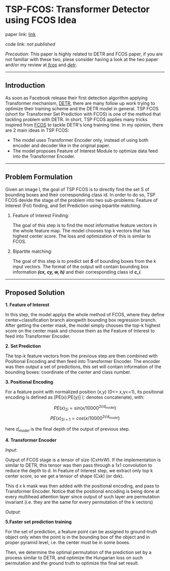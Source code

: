# TSP-FCOS: Transformer Detector using FCOS Idea

paper link: [link](https://arxiv.org/abs/2011.10881) 

code link: *not published*

*Precaution*: This paper is highly related to DETR and FCOS paper, if you are not familiar with these two, plese consider having a look at the two paper and/or my review at [*fcos*](https://github.com/tson1997/Deep-Learning-Paper/blob/main/Object%20Detection/One-Stage/FCOS.md) and [*detr*](https://github.com/tson1997/Deep-Learning-Paper/blob/main/Object%20Detection/Transformer/DETR.md).

****
## Introduction

As soon as Facebook release their first detection algorithm applying Transformer mechanism, [DETR](https://github.com/tson1997/Deep-Learning-Paper/blob/main/Object%20Detection/Transformer/DETR.md), there are many follow up work trying to optimize their training scheme and the DETR model in general. TSP FCOS (short for Transformer Set Prediction with FCOS) is one of the method that tackling problem with DETR. In short, TSP FCOS applies many tricks inspired from [FCOS](https://github.com/tson1997/Deep-Learning-Paper/blob/main/Object%20Detection/One-Stage/FCOS.md) to tackle DETR's long training time. In my opinion, there are 2 main ideas in TSP FCOS:

- The model uses Transformer Encoder only, instead of using both encoder and decoder like in the original paper.
- The model proposes Feature of Interest Module to optimize data feed into the Transformer Encoder.
****
## Problem Formulation
Given an image I, the goal of TSP FCOS is to directly find the set S of bounding boxes and their corresponding class id. In order to do so, TSP FCOS devide the stage of the problem into two sub-problems: Feature of Interest (FoI) finding, and Set Prediction using bipartite matching.

1. Feature of Interest Finding:
   
   The goal of this step is to find the most informative feature vectors in the whole feature map. The model chooses top k vectors that has highest center score. The loss and optimization of this is similar to FCOS.
   
2. Bipartite matching:

    The goal of this step is to predict set ***S*** of bounding boxes from the k input vectors. The format of the output will contain bounding box information ***(cx, cy, w, h)*** and their corresponding class id ***c_i***.

****
## Proposed Solution

**1. Feature of Interest**
   
In this step, the model applys the whole method of FCOS, where they define center+classification branch alongwith bounding box regression branch. After getting the center mask, the model simply chooses the top-k highest score on the center mask and choose them as the Feature of Interest to feed into Transformer Encoder.

**2. Set Prediction**
    
The top-k feature vectors from the previous step are then combined with Positional Encoding and then feed into Transformer Encoder. The encoder was then output a set of predictions, this set will contain information of the bounding boxes: coordinate of the center and class number.

**3. Positional Encoding**

For a feature point with normalized position (x,y) (0<= x,y<=1), its positional encoding is defined as [PE(x):PE(y)] (: denotes concatenate), with:

$$PE(x)_{2i} = sin(x/10000^{2i/d_{model}})$$
$$PE(x)_{2i+1} = cos(x/10000^{2i/d_{model}})$$

here $d_{model}$ is the final depth of the output of previous step.

**4. Transformer Encoder**

*Input*: 

Output of FCOS stage is a tensor of size (CxHxW). If the implementation is similar to DETR, this tensor was then pass through a 1x1 convolution to reduce the depth to d. In Feature of Interest step, we extract only top k center score, so we get a tensor of shape (Cxk) (or dxk).

This d x k mask was then added with the positional encoding, and pass to Transformer Encoder. Notice that the positional encoding is being done at every multihead attention layer since output of such layer are permutation invariant (i.e. they are the same for every permutation of the k vectors)

*Output*:

**5.Faster set prediction training**

For the set of prediction, a feature point can be assigned to ground-truth object only when the point is in the bounding box of the object and in proper pyramid level, i.e. the center must be in some boxes.

Then, we determine the optimal permutation of the prediction set by a process similar to DETR, and optimize the Hungarian loss on such permutation and the ground truth to optimize the final set result.